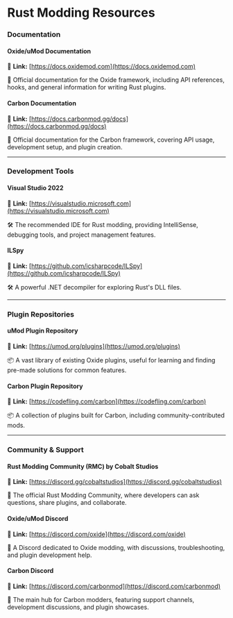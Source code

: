 # Rust Modding Resources

### Documentation

#### **Oxide/uMod Documentation**

📌 **Link:** [https://docs.oxidemod.com](https://docs.oxidemod.com)

📖 Official documentation for the Oxide framework, including API references, hooks, and general information for writing Rust plugins.

#### **Carbon Documentation**

📌 **Link:** [https://docs.carbonmod.gg/docs](https://docs.carbonmod.gg/docs)

📖 Official documentation for the Carbon framework, covering API usage, development setup, and plugin creation.

***

### Development Tools

#### **Visual Studio 2022**

📌 **Link:** [https://visualstudio.microsoft.com](https://visualstudio.microsoft.com)

🛠️ The recommended IDE for Rust modding, providing IntelliSense, debugging tools, and project management features.

#### **ILSpy**

📌 **Link:** [https://github.com/icsharpcode/ILSpy](https://github.com/icsharpcode/ILSpy)

🛠️ A powerful .NET decompiler for exploring Rust's DLL files.

***

### Plugin Repositories

#### **uMod Plugin Repository**

📌 **Link:** [https://umod.org/plugins](https://umod.org/plugins)

📦 A vast library of existing Oxide plugins, useful for learning and finding pre-made solutions for common features.

#### **Carbon Plugin Repository**

📌 **Link:** [https://codefling.com/carbon](https://codefling.com/carbon)

📦 A collection of plugins built for Carbon, including community-contributed mods.

***

### Community & Support

#### **Rust Modding Community (RMC) by Cobalt Studios**

📌 **Link:** [https://discord.gg/cobaltstudios](https://discord.gg/cobaltstudios)

💬 The official Rust Modding Community, where developers can ask questions, share plugins, and collaborate.

#### **Oxide/uMod Discord**

📌 **Link:** [https://discord.com/oxide](https://discord.com/oxide)

💬 A Discord dedicated to Oxide modding, with discussions, troubleshooting, and plugin development help.

#### **Carbon Discord**

📌 **Link:** [https://discord.com/carbonmod](https://discord.com/carbonmod)

💬 The main hub for Carbon modders, featuring support channels, development discussions, and plugin showcases.
